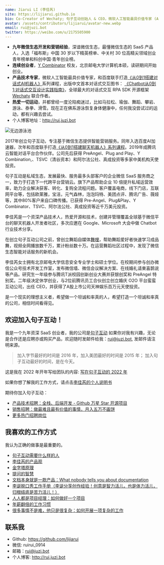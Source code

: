 ```yaml
---
name: Jiarui LI (李佳芮)
site: https://lijiarui.github.io
bio: Co-Creator of Wechaty; 句子互动创始人 & CEO，微软人工智能最具价值专家 (AI MVP)
avatar: /assets/contributors/lijiarui/avatar-new.webp
email: rui@juzi.bot
twitter: https://weibo.com/u/2175505900
---
```


- **九年微信生态开发和营销经验**，深谙微信生态，最懂微信生态的 SaaS 产品人，入选「福布斯」中国 30 岁以下精英榜单、中关村 30 位高精尖领域创业青年榜单和科创中国·青年创业榜。
- **连续创业者**，[Y Combinator](https://www.ycombinator.com/companies/juzibot) 校友，北京邮电大学计算机本硕，读研期间开始创业。
- **产品技术专家**，微软人工智能最具价值专家，和百度联手打造[《从0到1搭建对话式AI机器人》](https://ai.baidu.com/unit/home#/train)系列课程，出版中文首本对话式交互图书： [《Chatbot从0到1:对话式交互设计实践指南》](https://item.jd.com/12630213.html)，全球最大的对话式交互 RPA SDK 开源框架 [Wechaty](http://github.com/wechaty/wechaty) 联合作者。
- **热爱一切运动**，并都曾经一度沦陷痴迷过，比如马拉松、瑜伽、舞蹈、攀岩、游泳、泰拳、滑雪。现在正在佛系游泳恢复身体健康中，任何我没尝试过的运动，都有兴趣去尝试。
- 个人博客地址：<http://rui.juzi.bot>

![无边游泳池](/assets/contributors/lijiarui/sky.webp)

2017年创立句子互动，专注基于微信生态提供智能营销服务。同年入选百度AI加速器，次年和百度联手打造[《从0到1搭建聊天机器人》系列课程](https://ai.baidu.com/support/video)。2019年成腾讯云智能对话平台合作伙伴。公司先后获得 PreAngel、Plug and Play、Y Combination,、TSVC（清谷资本）和阿尔法公社、真成投资等多家中美机构天使投资。

句子互动是私域生态，发展最快、服务最多头部客户的企业微信 SaaS 服务商之一，致力于打造下一代跨平台营销云。旗下产品帮助企业 10 倍提升私域运营效率，助力企业解决获客、转化、复购全流程问题。客户覆盖电商，线下门店，互联网平台等，包括欧莱雅，宝洁，元气森林，泡泡玛特、美团点评、腾讯广告、薇娅等，其中80%客户来自口碑传播。已获得 Pre-Angel、Plug&Play、Y Combinator、TSVC、阿尔法公社、真成投资等近千万美元投资。

李佳芮是一个资深产品技术人，热爱开源和技术，创建并管理覆盖全球基于微信平台的聊天机器人开发者社区，多次应邀在 Google、Microsoft 大会中做 Chatbot 行业技术分享。

在创立句子互动公司之前，曾创立舞蹈自媒体[舞哩](http://pre-angel.com/2016/04/10/lijiarui-why-wuli-dream/)，帮助舞蹈爱好者快速学习成品舞，视频全网播放数千万，累计粉丝数十万。在运营舞蹈社区过程中，发现了微信生态智能对话服务的新机会。

李佳芮女士拥有北京邮电大学信息安全专业学士和硕士学位。在校期间参与创办微信公众号技术开发工作室，发布微信墙、微信会议解决方案、在线婚礼请柬喜鹊说等产品。研究生一年级参与腾讯T派校园创新创业大赛并获银创奖和 PreAngel 特别奖。二年级决定休学创业，与2位前腾讯员工合伙创立创立婚庆 O2O 平台蛮蛮互动公司，出任 CEO，并获得了A股上市公司天神娱乐百万元天使投资。

是一个现实的理想主义者，希望做一个坦诚和率真的人，希望打造一个坦诚和率真的公司，相信时间看得见。

## 欢迎加入句子互动！

我是一个九年资深 SaaS 创业者，我的公司是[句子互动](https://www.juzibot.com)  如果你对我有兴趣，无论是合作还是应聘亦或购买产品，欢迎随时发邮件给我：rui@juzi.bot, 发邮件请注明来源。

> 加入字节最好的时间是 2016 年，加入美团最好的时间是 2015 年；
> 加入句子互动最好的时间，是在今天。

这是我在 2022 年开年写给团队的内容: [写在句子互动的 2022 年](http://rui.juzi.bot/thought/2022-2-4-juzibot-2022.html)

如果你想了解我的工作方式，请点击[李佳芮的个人说明书](https://juzihudong.feishu.cn/docs/doccnwmssXmrFniq1Utf5M4G2ae)

期待你加入句子互动：

- [产品技术招聘：全栈、后端开发 - Github 万星 Star  开源项目](https://k0auuqcihb.feishu.cn/docs/doccn18HZBOz5OI3Jwixeusll0f)
- [销售招聘：做最难且最有价值的事情，月入五万不画饼](https://k0auuqcihb.feishu.cn/docs/doccn84c4AtE2Y1d2TsSLJoYvKf)
- [更多热门招聘岗位](https://www.zhipin.com/gongsi/382ff359e4cf775f0nR50t--Fw~~.html?ka=company-intro)

## 我喜欢的工作方式

我认为正确的做事是最重要的。

- [句子互动需要什么样的人](https://juzihudong.feishu.cn/docs/doccnCSiJL2Dj8umrunAFVMcRAf)
- [李佳芮的产品观](https://juzihudong.feishu.cn/docs/doccnHEO4s23uHmVnfykcoZet6g)
- [金字塔原理](https://juzihudong.feishu.cn/file/boxcnv0za4WbcSxVKZ746nxv3Ec)
- [提问的智慧](https://github.com/ryanhanwu/How-To-Ask-Questions-The-Smart-Way/blob/main/README-zh_CN.md)
- [文档本身就是一款产品：What nobody tells you about documentation](https://documentation.divio.com/)
- [李诞脱口秀工作手册（李诞分享创作经验！创意是智力活儿，也是体力活儿，归根结底是苦力活儿！）](https://juzihudong.feishu.cn/file/boxcn9OMlk8a7NBN85LuuS0Ppsc)
- [人人都是项目经理：如何做好一个项目](https://juzihudong.feishu.cn/docs/doccn29OD2Wog5uJhfHInTHT2kg)
- [年薪翻倍的工作习惯](https://meta.feishu.cn/file/boxcnNvKryRyJngEqxdOl58Zjye)
- [很多事情不是难，他只是很复杂：如何开展一项复杂的工作](https://m.igetget.com/share/note/detail/bEKVpvj7xB6LYGq3wo6Qm89gZOz6Nw)

## 联系我

- Github: <https://github.com/lijiarui>
- 微信: ruirui_0914
- 邮箱：rui@juzi.bot
- 个人博客: <http://rui.juzi.bot>
